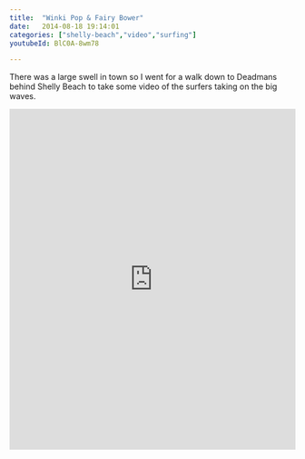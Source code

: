 ```yaml
---
title:  "Winki Pop & Fairy Bower"
date:   2014-08-18 19:14:01
categories: ["shelly-beach","video","surfing"]
youtubeId: BlC0A-8wm78

---
```

There was a large swell in town so I went for a walk down to Deadmans behind Shelly Beach to take some video of the surfers taking on the big waves.

<iframe width="100%" height="600px" src="https://www.youtube.com/embed/BlC0A-8wm78" title="YouTube video player" frameborder="0" allow="accelerometer; autoplay; clipboard-write; encrypted-media; gyroscope; picture-in-picture; web-share" allowfullscreen></iframe>

